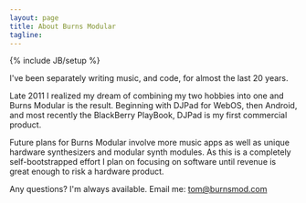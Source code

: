```yaml
---
layout: page
title: About Burns Modular
tagline: 
---
```

{% include JB/setup %}

I've been separately writing music, and code, for almost the last 20 years.

Late 2011 I realized my dream of combining my two hobbies into one and Burns Modular is the result.  Beginning with DJPad for WebOS, then Android, and most recently the BlackBerry PlayBook, DJPad is my first commercial product.

Future plans for Burns Modular involve more music apps as well as unique hardware synthesizers and modular synth modules.  As this is a completely self-bootstrapped effort I plan on focusing on software until revenue is great enough to risk a hardware product.

Any questions?  I'm always available.  Email me: tom@burnsmod.com

